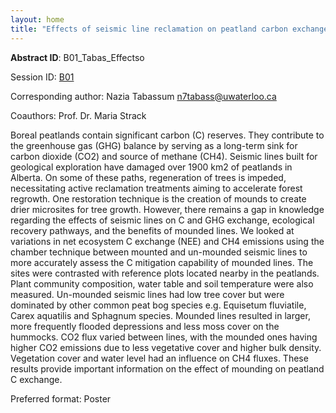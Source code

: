 ```yaml
---
layout: home
title: "Effects of seismic line reclamation on peatland carbon exchange"
---
```



**Abstract ID**: B01_Tabas_Effectso

Session ID: [B01](.)

Corresponding author: Nazia Tabassum <a href="mailto:n7tabass@uwaterloo.ca">n7tabass@uwaterloo.ca</a>

Coauthors: Prof. Dr. Maria Strack 

Boreal peatlands contain significant carbon (C) reserves. They contribute to the greenhouse gas (GHG) balance by serving as a long-term sink for carbon dioxide (CO2) and source of methane (CH4). Seismic lines built for geological exploration have damaged over 1900 km2 of peatlands in Alberta. On some of these paths, regeneration of trees is impeded, necessitating active reclamation treatments aiming to accelerate forest regrowth. One restoration technique is the creation of mounds to create drier microsites for tree growth. However, there remains a gap in knowledge regarding the effects of seismic lines on C and GHG exchange, ecological recovery pathways, and the benefits of mounded lines. We looked at variations in net ecosystem C exchange (NEE) and CH4 emissions using the chamber technique between mounted and un-mounded seismic lines to more accurately assess the C mitigation capability of mounded lines. The sites were contrasted with reference plots located nearby in the peatlands. Plant community composition, water table and soil temperature were also measured. Un-mounded seismic lines had low tree cover but were dominated by other common peat bog species e.g. Equisetum fluviatile, Carex aquatilis and Sphagnum species. Mounded lines resulted in larger, more frequently flooded depressions and less moss cover on the hummocks. CO2 flux varied between lines, with the mounded ones having higher CO2 emissions due to less vegetative cover and higher bulk density. Vegetation cover and water level had an influence on CH4 fluxes. These results provide important information on the effect of mounding on peatland C exchange.

Preferred format: Poster
